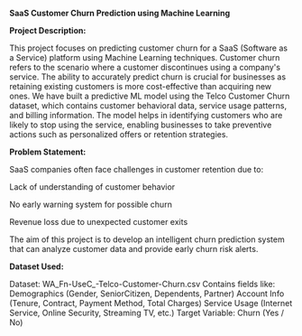 **SaaS Customer Churn Prediction using Machine Learning**

**Project Description:**

This project focuses on predicting customer churn for a SaaS (Software as a Service) platform using Machine Learning techniques. Customer churn refers to the scenario where a customer discontinues using a company's service. The ability to accurately predict churn is crucial for businesses as retaining existing customers is more cost-effective than acquiring new ones.
We have built a predictive ML model using the Telco Customer Churn dataset, which contains customer behavioral data, service usage patterns, and billing information. The model helps in identifying customers who are likely to stop using the service, enabling businesses to take preventive actions such as personalized offers or retention strategies.

**Problem Statement:**

SaaS companies often face challenges in customer retention due to:

Lack of understanding of customer behavior

No early warning system for possible churn

Revenue loss due to unexpected customer exits

The aim of this project is to develop an intelligent churn prediction system that can analyze customer data and provide early churn risk alerts.

**Dataset Used:**

Dataset: WA_Fn-UseC_-Telco-Customer-Churn.csv
Contains fields like:
Demographics (Gender, SeniorCitizen, Dependents, Partner)
Account Info (Tenure, Contract, Payment Method, Total Charges)
Service Usage (Internet Service, Online Security, Streaming TV, etc.)
Target Variable: Churn (Yes / No)





